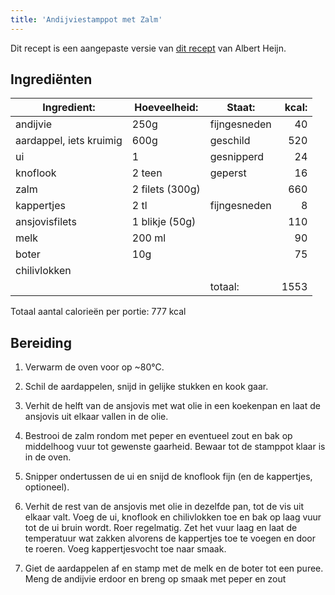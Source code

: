 ```yaml
---
title: 'Andijviestamppot met Zalm'
---
```


Dit recept is een aangepaste versie van [dit recept](https://www.ah.nl/allerhande/recept/R-R1194541/andijviestamppot-met-zalm) van Albert Heijn.

## Ingrediënten

| Ingredient:             | Hoeveelheid:    | Staat:       | kcal: |
| ----------------------- | --------------- | ------------ | ----: |
| andijvie                | 250g            | fijngesneden |    40 |
| aardappel, iets kruimig | 600g            | geschild     |   520 |
| ui                      | 1               | gesnipperd   |    24 |
| knoflook                | 2 teen          | geperst      |    16 |
| zalm                    | 2 filets (300g) |              |   660 |
| kappertjes              | 2 tl            | fijngesneden |     8 |
| ansjovisfilets          | 1 blikje (50g)  |              |   110 |
| melk                    | 200 ml          |              |    90 |
| boter                   | 10g             |              |    75 |
| chilivlokken            |                 |              |       |
|                         |                 | totaal:      |  1553 |

Totaal aantal calorieën per portie: 777 kcal

## Bereiding

1. Verwarm de oven voor op ~80°C.

1. Schil de aardappelen, snijd in gelijke stukken en kook gaar.

1. Verhit de helft van de ansjovis met wat olie in een koekenpan en laat de ansjovis uit elkaar vallen in de olie.

1. Bestrooi de zalm rondom met peper en eventueel zout en bak op middelhoog vuur tot gewenste gaarheid. Bewaar tot de stamppot klaar is in de oven.

1. Snipper ondertussen de ui en snijd de knoflook fijn (en de kappertjes, optioneel).

1. Verhit de rest van de ansjovis met olie in dezelfde pan, tot de vis uit elkaar valt. Voeg de ui, knoflook en chilivlokken toe en bak op laag vuur tot de ui bruin wordt. Roer regelmatig. Zet het vuur laag en laat de temperatuur wat zakken alvorens de kappertjes toe te voegen en door te roeren. Voeg kappertjesvocht toe naar smaak.

1. Giet de aardappelen af en stamp met de melk en de boter tot een puree. Meng de andijvie erdoor en breng op smaak met peper en zout
